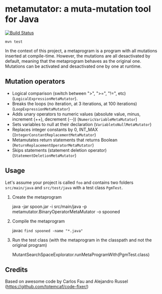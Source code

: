 metamutator: a muta-mutation tool for Java
===========

[![Build Status](https://travis-ci.org/SpoonLabs/metamutator.svg?branch=master)](https://travis-ci.org/SpoonLabs/metamutator)

```
mvn test
```

In the context of this project, a metaprogram is a program with all mutations inserted at compile-time.
However, the mutations are all desactivated by default, meaning that the metaprogram behaves as the original one.
Mutations can be activated and desactivated one by one at runtime.


Mutation operators
------------------

* Logical comparison (switch between ">", ">=", "!=", etc) (`LogicalExpressionMetaMutator`).
* Breaks the loops (no iteration, at 3 iterations, at 100 iterations) (`LoopExpressionMetaMutator`)
* Adds unary operators to numeric values (absolute value, minus, increment (++), decrement (--)) (`NumericVariableMetaMutator`)
* Sets variables to null at their declaration (`VariabletoNullMetaMutator`)
* Replaces integer constants by 0, INT_MAX (`IntegerConstantReplacementMetaMutator`)
* Metamutates return statements that returns Boolean (`ReturnReplacementOperatorMetaMutator`)
* Skips statements (statement deletion operator) (`StatementDeletionMetaMutator`)

Usage
------

Let's assume your project is called `foo` and contains two folders `src/main/java` and `src/test/java` with a test class `PgmTest`.

1) Create the metaprogram

    java -jar spoon.jar -i src/main/java -p metamutator.BinaryOperatorMetaMutator -o spooned
    
2) Compile the metaprogram

    javac `find spooned -name "*.java"`
    
3) Run the test class (with the metaprogram in the classpath and not the original program)

    MutantSearchSpaceExplorator.runMetaProgramWith(PgmTest.class)
    

Credits
-------

Based on awesome code by Carlos Fau and Alejandro Russel (<https://github.com/totemcaf/code-fixer/>)
